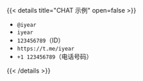 ---
---

{{< details title="CHAT 示例" open=false >}}

- `@iyear`
- `iyear`
- `123456789`（ID）
- `https://t.me/iyear`
- `+1 123456789`（电话号码）
  
{{< /details >}}
